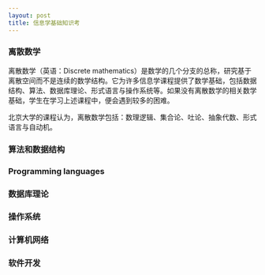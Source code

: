 ```yaml
---
layout: post
title: 信息学基础知识考
---
```


### 离散数学

离散数学（英语：Discrete mathematics）是数学的几个分支的总称，研究基于离散空间而不是连续的数学结构。它为许多信息学课程提供了数学基础，包括数据结构、算法、数据库理论、形式语言与操作系统等。如果没有离散数学的相关数学基础，学生在学习上述课程中，便会遇到较多的困难。

北京大学的课程认为，离散数学包括：数理逻辑、集合论、吐论、抽象代数、形式语言与自动机。

### 算法和数据结构



### Programming languages


### 数据库理论


### 操作系统


### 计算机网络


### 软件开发